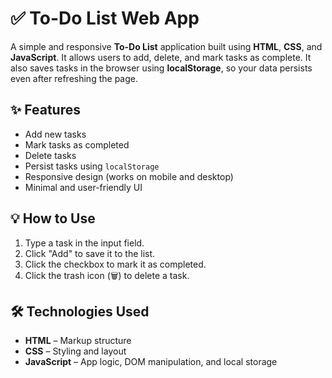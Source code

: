 # ✅ To-Do List Web App

A simple and responsive **To-Do List** application built using **HTML**, **CSS**, and **JavaScript**. It allows users to add, delete, and mark tasks as complete. It also saves tasks in the browser using **localStorage**, so your data persists even after refreshing the page.

## ✨ Features

- Add new tasks
- Mark tasks as completed
- Delete tasks
- Persist tasks using `localStorage`
- Responsive design (works on mobile and desktop)
- Minimal and user-friendly UI

## 💡 How to Use

1. Type a task in the input field.
2. Click "Add" to save it to the list.
3. Click the checkbox to mark it as completed.
4. Click the trash icon (🗑️) to delete a task.


## 🛠️ Technologies Used

- **HTML** – Markup structure
- **CSS** – Styling and layout
- **JavaScript** – App logic, DOM manipulation, and local storage


